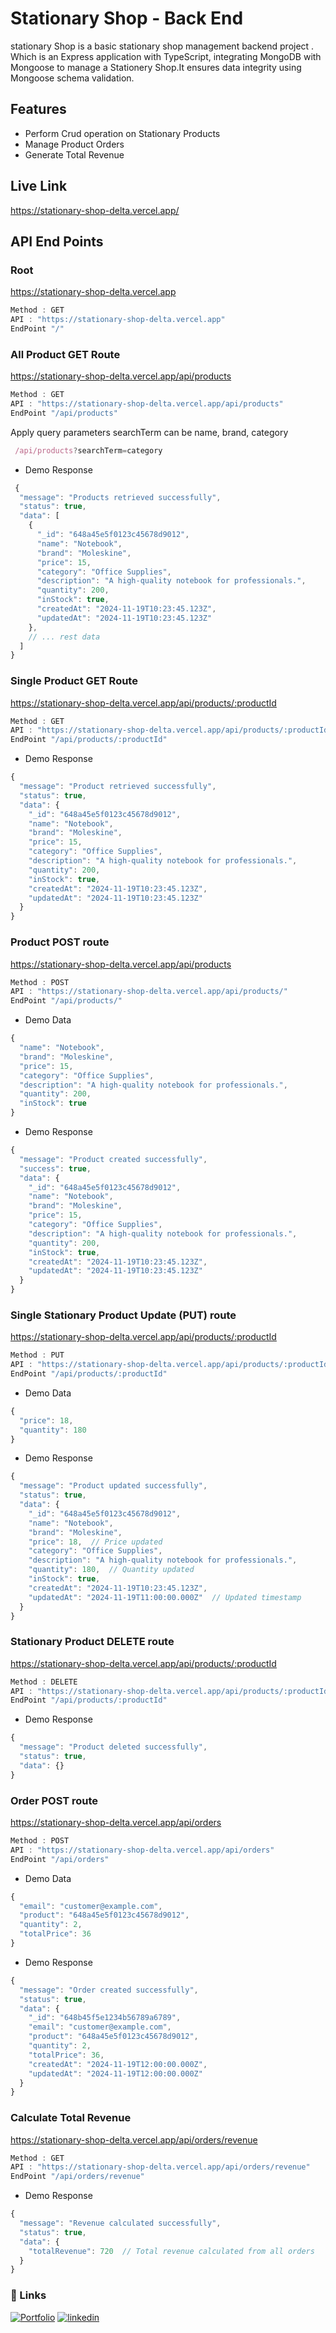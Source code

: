 # Stationary Shop - Back End

stationary Shop is a basic stationary shop management backend project . Which is an Express application with TypeScript, integrating MongoDB with Mongoose to manage a Stationery Shop.It ensures data integrity using Mongoose schema validation.

## Features

- Perform Crud operation on Stationary Products
- Manage Product Orders
- Generate Total Revenue

## Live Link

https://stationary-shop-delta.vercel.app/

## API End Points

### Root

https://stationary-shop-delta.vercel.app

```javascript
Method : GET
API : "https://stationary-shop-delta.vercel.app"
EndPoint "/"
```

### All Product GET Route

https://stationary-shop-delta.vercel.app/api/products

```javascript
Method : GET
API : "https://stationary-shop-delta.vercel.app/api/products"
EndPoint "/api/products"
```

Apply query parameters searchTerm can be name, brand, category

```javascript
 /api/products?searchTerm=category
```

- Demo Response

```javascript
 {
  "message": "Products retrieved successfully",
  "status": true,
  "data": [
    {
      "_id": "648a45e5f0123c45678d9012",
      "name": "Notebook",
      "brand": "Moleskine",
      "price": 15,
      "category": "Office Supplies",
      "description": "A high-quality notebook for professionals.",
      "quantity": 200,
      "inStock": true,
      "createdAt": "2024-11-19T10:23:45.123Z",
      "updatedAt": "2024-11-19T10:23:45.123Z"
    },
    // ... rest data
  ]
}
```

### Single Product GET Route

https://stationary-shop-delta.vercel.app/api/products/:productId

```javascript
Method : GET
API : "https://stationary-shop-delta.vercel.app/api/products/:productId"
EndPoint "/api/products/:productId"
```

- Demo Response

```javascript
{
  "message": "Product retrieved successfully",
  "status": true,
  "data": {
    "_id": "648a45e5f0123c45678d9012",
    "name": "Notebook",
    "brand": "Moleskine",
    "price": 15,
    "category": "Office Supplies",
    "description": "A high-quality notebook for professionals.",
    "quantity": 200,
    "inStock": true,
    "createdAt": "2024-11-19T10:23:45.123Z",
    "updatedAt": "2024-11-19T10:23:45.123Z"
  }
}
```

### Product POST route

https://stationary-shop-delta.vercel.app/api/products

```javascript
Method : POST
API : "https://stationary-shop-delta.vercel.app/api/products/"
EndPoint "/api/products/"
```

- Demo Data

```javascript
{
  "name": "Notebook",
  "brand": "Moleskine",
  "price": 15,
  "category": "Office Supplies",
  "description": "A high-quality notebook for professionals.",
  "quantity": 200,
  "inStock": true
}
```

- Demo Response

```javascript
{
  "message": "Product created successfully",
  "success": true,
  "data": {
    "_id": "648a45e5f0123c45678d9012",
    "name": "Notebook",
    "brand": "Moleskine",
    "price": 15,
    "category": "Office Supplies",
    "description": "A high-quality notebook for professionals.",
    "quantity": 200,
    "inStock": true,
    "createdAt": "2024-11-19T10:23:45.123Z",
    "updatedAt": "2024-11-19T10:23:45.123Z"
  }
}
```

### Single Stationary Product Update (PUT) route

https://stationary-shop-delta.vercel.app/api/products/:productId

```javascript
Method : PUT
API : "https://stationary-shop-delta.vercel.app/api/products/:productId"
EndPoint "/api/products/:productId"
```

- Demo Data

```javascript
{
  "price": 18,
  "quantity": 180
}
```

- Demo Response

```javascript
{
  "message": "Product updated successfully",
  "status": true,
  "data": {
    "_id": "648a45e5f0123c45678d9012",
    "name": "Notebook",
    "brand": "Moleskine",
    "price": 18,  // Price updated
    "category": "Office Supplies",
    "description": "A high-quality notebook for professionals.",
    "quantity": 180,  // Quantity updated
    "inStock": true,
    "createdAt": "2024-11-19T10:23:45.123Z",
    "updatedAt": "2024-11-19T11:00:00.000Z"  // Updated timestamp
  }
}
```

### Stationary Product DELETE route

https://stationary-shop-delta.vercel.app/api/products/:productId

```javascript
Method : DELETE
API : "https://stationary-shop-delta.vercel.app/api/products/:productId"
EndPoint "/api/products/:productId"
```

- Demo Response

```javascript
{
  "message": "Product deleted successfully",
  "status": true,
  "data": {}
}
```

### Order POST route

https://stationary-shop-delta.vercel.app/api/orders

```javascript
Method : POST
API : "https://stationary-shop-delta.vercel.app/api/orders"
EndPoint "/api/orders"
```

- Demo Data

```javascript
{
  "email": "customer@example.com",
  "product": "648a45e5f0123c45678d9012",
  "quantity": 2,
  "totalPrice": 36
}
```

- Demo Response

```javascript
{
  "message": "Order created successfully",
  "status": true,
  "data": {
    "_id": "648b45f5e1234b56789a6789",
    "email": "customer@example.com",
    "product": "648a45e5f0123c45678d9012",
    "quantity": 2,
    "totalPrice": 36,
    "createdAt": "2024-11-19T12:00:00.000Z",
    "updatedAt": "2024-11-19T12:00:00.000Z"
  }
}
```

### Calculate Total Revenue

https://stationary-shop-delta.vercel.app/api/orders/revenue

```javascript
Method : GET
API : "https://stationary-shop-delta.vercel.app/api/orders/revenue"
EndPoint "/api/orders/revenue"
```

- Demo Response

```javascript
{
  "message": "Revenue calculated successfully",
  "status": true,
  "data": {
    "totalRevenue": 720  // Total revenue calculated from all orders
  }
}
```

### 🔗 Links

[![Portfolio](https://img.shields.io/badge/my_portfolio-000?style=for-the-badge&logo=ko-fi&logoColor=white)](https://mdsojibhossain-portfolio.web.app/)
[![linkedin](https://img.shields.io/badge/linkedin-0A66C2?style=for-the-badge&logo=linkedin&logoColor=white)](https://www.linkedin.com/in/mdsojibhossaincse/)
